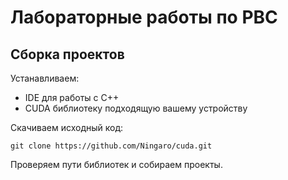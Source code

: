 # Лабораторные работы по РВС
## Сборка проектов
Устанавливаем:
- IDE для работы с C++
- CUDA библиотеку подходящую вашему устройству 

Скачиваем исходный код:
```shell
git clone https://github.com/Ningaro/cuda.git
```
Проверяем пути библиотек и собираем проекты.
